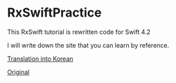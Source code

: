 # RxSwiftPractice

This RxSwift tutorial is rewritten code for Swift 4.2

I will write down the site that you can learn by reference.

[Translation into Korean](https://pilgwon.github.io/blog/2017/09/26/RxSwift-By-Examples-1-The-Basics.html)

[Original](https://www.thedroidsonroids.com/blog/ios/rxswift-by-examples-1-the-basics/)
